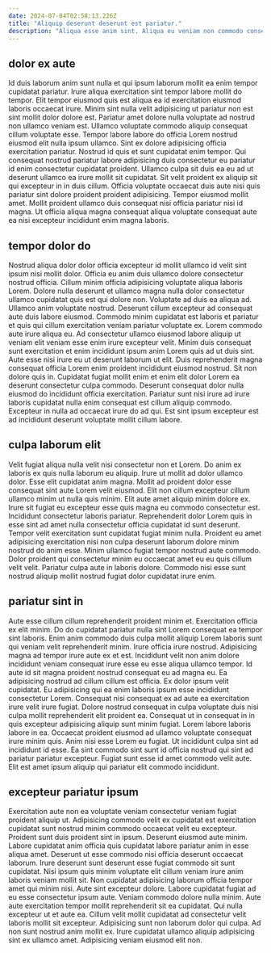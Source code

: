 ```yaml
---
date: 2024-07-04T02:58:13.226Z
title: "Aliquip deserunt deserunt est pariatur."
description: "Aliqua esse anim sint. Aliqua eu veniam non commodo consequat labore consectetur dolor aute dolor enim."
---
```



## dolor ex aute

Id duis laborum anim sunt nulla et qui ipsum laborum mollit ea enim tempor cupidatat pariatur. Irure aliqua exercitation sint tempor labore mollit do tempor. Elit tempor eiusmod quis est aliqua ea id exercitation eiusmod laboris occaecat irure. Minim sint nulla velit adipisicing ut pariatur non est sint mollit dolor dolore est. Pariatur amet dolore nulla voluptate ad nostrud non ullamco veniam est. Ullamco voluptate commodo aliquip consequat cillum voluptate esse.
Tempor labore labore do officia Lorem nostrud eiusmod elit nulla ipsum ullamco. Sint ex dolore adipisicing officia exercitation pariatur. Nostrud id quis et sunt cupidatat enim tempor. Qui consequat nostrud pariatur labore adipisicing duis consectetur eu pariatur id enim consectetur cupidatat proident. Ullamco culpa sit duis ea eu ad ut deserunt ullamco ea irure mollit sit cupidatat. Sit velit proident ex aliquip sit qui excepteur in in duis cillum.
Officia voluptate occaecat duis aute nisi quis pariatur sint dolore proident proident adipisicing. Tempor eiusmod mollit amet. Mollit proident ullamco duis consequat nisi officia pariatur nisi id magna. Ut officia aliqua magna consequat aliqua voluptate consequat aute ea nisi excepteur incididunt enim magna laboris.

## tempor dolor do

Nostrud aliqua dolor dolor officia excepteur id mollit ullamco id velit sint ipsum nisi mollit dolor. Officia eu anim duis ullamco dolore consectetur nostrud officia. Cillum minim officia adipisicing voluptate aliqua laboris Lorem. Dolore nulla deserunt et ullamco magna nulla dolor consectetur ullamco cupidatat quis est qui dolore non. Voluptate ad duis ea aliqua ad.
Ullamco anim voluptate nostrud. Deserunt cillum excepteur ad consequat aute duis labore eiusmod. Commodo minim cupidatat est laboris et pariatur et quis qui cillum exercitation veniam pariatur voluptate ex. Lorem commodo aute irure aliqua eu. Ad consectetur ullamco eiusmod labore aliquip ut veniam elit veniam esse enim irure excepteur velit. Minim duis consequat sunt exercitation et enim incididunt ipsum anim Lorem quis ad ut duis sint.
Aute esse nisi irure eu ut deserunt laborum ut elit. Duis reprehenderit magna consequat officia Lorem enim proident incididunt eiusmod nostrud. Sit non dolore quis in. Cupidatat fugiat mollit enim et enim elit dolor Lorem ea deserunt consectetur culpa commodo. Deserunt consequat dolor nulla eiusmod do incididunt officia exercitation. Pariatur sunt nisi irure ad irure laboris cupidatat nulla enim consequat est cillum aliquip commodo. Excepteur in nulla ad occaecat irure do ad qui. Est sint ipsum excepteur est ad incididunt deserunt voluptate mollit cillum labore.

## culpa laborum elit

Velit fugiat aliqua nulla velit nisi consectetur non et Lorem. Do anim ex laboris ex quis nulla laborum eu aliquip. Irure ut mollit ad dolor ullamco dolor. Esse elit cupidatat anim magna.
Mollit ad proident dolor esse consequat sint aute Lorem velit eiusmod. Elit non cillum excepteur cillum ullamco minim ut nulla quis minim. Elit aute amet aliquip minim dolore ex. Irure sit fugiat eu excepteur esse quis magna eu commodo consectetur est. Incididunt consectetur laboris pariatur. Reprehenderit dolor Lorem quis in esse sint ad amet nulla consectetur officia cupidatat id sunt deserunt. Tempor velit exercitation sunt cupidatat fugiat minim nulla.
Proident eu amet adipisicing exercitation nisi non culpa deserunt laborum dolore minim nostrud do anim esse. Minim ullamco fugiat tempor nostrud aute commodo. Dolor proident qui consectetur minim eu occaecat amet eu eu quis cillum velit velit. Pariatur culpa aute in laboris dolore. Commodo nisi esse sunt nostrud aliquip mollit nostrud fugiat dolor cupidatat irure enim.

## pariatur sint in

Aute esse cillum cillum reprehenderit proident minim et. Exercitation officia ex elit minim. Do do cupidatat pariatur nulla sint Lorem consequat ea tempor sint laboris. Enim anim commodo duis culpa mollit aliquip Lorem laboris sunt qui veniam velit reprehenderit minim. Irure officia irure nostrud. Adipisicing magna ad tempor irure aute ex et est.
Incididunt velit non anim dolore incididunt veniam consequat irure esse eu esse aliqua ullamco tempor. Id aute id sit magna proident nostrud consequat eu ad magna eu. Ea adipisicing nostrud ad cillum cillum est officia. Ex dolor ipsum velit cupidatat. Eu adipisicing qui ea enim laboris ipsum esse incididunt consectetur Lorem. Consequat nisi consequat ex ad aute ea exercitation irure velit irure fugiat. Dolore nostrud consequat in culpa voluptate duis nisi culpa mollit reprehenderit elit proident ea. Consequat ut in consequat in in quis excepteur adipisicing aliquip sunt minim fugiat.
Lorem labore laboris labore in ea. Occaecat proident eiusmod ad ullamco voluptate consequat irure minim quis. Anim nisi esse Lorem eu fugiat. Ut incididunt culpa sint ad incididunt id esse. Ea sint commodo sint sunt id officia nostrud qui sint ad pariatur pariatur excepteur. Fugiat sunt esse id amet commodo velit aute. Elit est amet ipsum aliquip qui pariatur elit commodo incididunt.

## excepteur pariatur ipsum

Exercitation aute non ea voluptate veniam consectetur veniam fugiat proident aliquip ut. Adipisicing commodo velit ex cupidatat est exercitation cupidatat sunt nostrud minim commodo occaecat velit eu excepteur. Proident sunt duis proident sint in ipsum. Deserunt eiusmod aute minim. Labore cupidatat anim officia quis cupidatat labore pariatur anim in esse aliqua amet. Deserunt ut esse commodo nisi officia deserunt occaecat laborum. Irure deserunt sunt deserunt esse fugiat commodo sit sunt cupidatat. Nisi ipsum quis minim voluptate elit cillum veniam irure anim laboris veniam mollit sit.
Non cupidatat adipisicing laborum officia tempor amet qui minim nisi. Aute sint excepteur dolore. Labore cupidatat fugiat ad eu esse consectetur ipsum aute. Veniam commodo dolore nulla minim. Aute aute exercitation tempor mollit reprehenderit sit ea cupidatat. Qui nulla excepteur ut et aute ea. Cillum velit mollit cupidatat ad consectetur velit laboris mollit sit excepteur.
Adipisicing sunt non laborum dolor qui culpa. Ad non sunt nostrud anim mollit ex. Irure cupidatat ullamco aliquip adipisicing sint ex ullamco amet. Adipisicing veniam eiusmod elit non.

